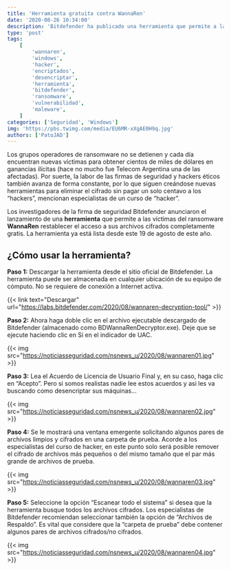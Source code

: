 ```yaml
---
title: 'Herramienta gratuita contra WannaRen'
date: '2020-08-26 10:34:00'
description: 'Bitdefender ha publicado una herramienta que permite a las víctimas del ransomware WannaRen restablecer el acceso a sus archivos cifrados.'
type: 'post'
tags:
    [
        'wannaren',
        'windows',
        'hacker',
        'encriptados',
        'desencriptar',
        'herramienta',
        'bitdefender',
        'ransomware',
        'vulnerabilidad',
        'maleware',
    ]
categories: ['Seguridad', 'Windows']
img: 'https://pbs.twimg.com/media/EU6MR-xXgAE0H9q.jpg'
authors: ['PatoJAD']
---
```


Los grupos operadores de ransomware no se detienen y cada día encuentran nuevas víctimas para obtener cientos de miles de dólares en ganancias ilícitas (hace no mucho fue Telecom Argentina una de las afectadas). Por suerte, la labor de las firmas de seguridad y hackers éticos también avanza de forma constante, por lo que siguen creándose nuevas herramientas para eliminar el cifrado sin pagar un solo centavo a los “hackers”, mencionan especialistas de un curso de “hacker”.

Los investigadores de la firma de seguridad Bitdefender anunciaron el lanzamiento de una **herramienta** que permite a las víctimas del ransomware **WannaRen** restablecer el acceso a sus archivos cifrados completamente gratis. La herramienta ya está lista desde este 19 de agosto de este año.

## ¿Cómo usar la herramienta?

**Paso 1:** Descargar la herramienta desde el sitio oficial de Bitdefender. La herramienta puede ser almacenada en cualquier ubicación de su equipo de cómputo. No se requiere de conexión a Internet activa.

{{< link text="Descargar" url="https://labs.bitdefender.com/2020/08/wannaren-decryption-tool/" >}}

**Paso 2:** Ahora haga doble clic en el archivo ejecutable descargado de Bitdefender (almacenado como BDWannaRenDecryptor.exe). Deje que se ejecute haciendo clic en Sí en el indicador de UAC.

{{< img src="https://noticiasseguridad.com/nsnews_u/2020/08/wannaren01.jpg" >}}

**Paso 3:** Lea el Acuerdo de Licencia de Usuario Final y, en su caso, haga clic en “Acepto”. Pero si somos realistas nadie lee estos acuerdos y asi les va buscando como desencriptar sus máquinas…

{{< img src="https://noticiasseguridad.com/nsnews_u/2020/08/wannaren02.jpg" >}}

**Paso 4:** Se le mostrará una ventana emergente solicitando algunos pares de archivos limpios y cifrados en una carpeta de prueba. Acorde a los especialistas del curso de hacker, en este punto solo será posible remover el cifrado de archivos más pequeños o del mismo tamaño que el par más grande de archivos de prueba.

{{< img src="https://noticiasseguridad.com/nsnews_u/2020/08/wannaren03.jpg" >}}

**Paso 5:** Seleccione la opción “Escanear todo el sistema” si desea que la herramienta busque todos los archivos cifrados. Los especialistas de Bitdefender recomiendan seleccionar también la opción de “Archivos de Respaldo”. Es vital que considere que la “carpeta de prueba” debe contener algunos pares de archivos cifrados/no cifrados.

{{< img src="https://noticiasseguridad.com/nsnews_u/2020/08/wannaren04.jpg" >}}
